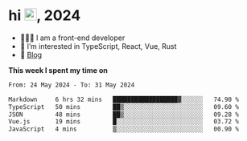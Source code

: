 <h1> hi <img src="https://raw.githubusercontent.com/blackcater/blackcater/main/images/Hi.gif" height="24" />, 2024 </h1>

- 🧑🏻‍💻 I am a front-end developer
- 👀 I’m interested in TypeScript, React, Vue, Rust
- 📝 [Blog](https://note.yixiaojiu.top)

**This week I spent my time on** 

<!--START_SECTION:waka-->

```txt
From: 24 May 2024 - To: 31 May 2024

Markdown     6 hrs 32 mins   ██████████████████▓░░░░░░   74.90 %
TypeScript   50 mins         ██▒░░░░░░░░░░░░░░░░░░░░░░   09.60 %
JSON         48 mins         ██▒░░░░░░░░░░░░░░░░░░░░░░   09.28 %
Vue.js       19 mins         █░░░░░░░░░░░░░░░░░░░░░░░░   03.72 %
JavaScript   4 mins          ▒░░░░░░░░░░░░░░░░░░░░░░░░   00.90 %
```

<!--END_SECTION:waka-->
